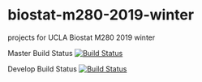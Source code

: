 # biostat-m280-2019-winter
projects for UCLA Biostat M280 2019 winter

Master Build Status
[![Build Status](https://travis-ci.com/edwardmjyu/biostat-m280-2019-winter.svg?token=yQzFps26vPmcxdEGm582&branch=master)](https://travis-ci.com/edwardmjyu/biostat-m280-2019-winter)

Develop Build Status
[![Build Status](https://travis-ci.com/edwardmjyu/biostat-m280-2019-winter.svg?token=yQzFps26vPmcxdEGm582&branch=develop)](https://travis-ci.com/edwardmjyu/biostat-m280-2019-winter)
